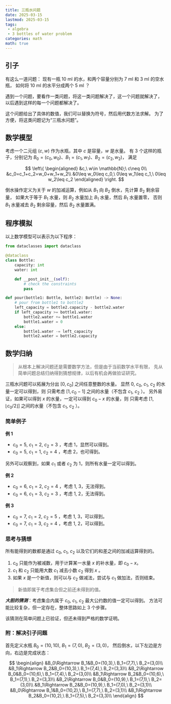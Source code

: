```yaml
---
title: 三瓶水问题
date: 2025-03-15
lastmod: 2025-03-15
tags:
 - algebra
 - 3 bottles of water problem
categories: math
math: true
---
```


## 引子

有这么一道问题：
现有一瓶 10 ml 的水，和两个容量分别为 7 ml 和 3 ml 的空水瓶，
如何将 10 ml 的水平分成两个 5 ml ？

遇到一个问题，要看作一类问题，将这一类问题解决了，这一个问题就解决了，
以后遇到这样的每一个问题都解决了。

这个问题给出了具体的数值，我们可以替换为符号，然后用代数方法求解。
为了方便，将这类问题记为“三瓶水问题”。

## 数学模型

考虑一个二元组 $(c, w)$ 作为水瓶，其中 $c$ 是容量，$w$ 是水量。
有 3 个这样的瓶子，分别记为 $B_0=(c_0, w_0)$、$B_1=(c_1, w_1)$、$B_2=(c_2, w_2)$，
满足

$$
\left\{
\begin{aligned}
&c,\ w\in \mathbb{N};\ c\neq 0\\
&c_0=c_1+c_2=w_0+w_1+w_2\\
&0\leq w_0\leq c_0,\ 0\leq w_1\leq c_1,\ 0\leq w_2\leq c_2
\end{aligned}
\right.
$$

倒水操作定义为关于 $w$ 的加减运算，例如从 $B_1$ 向 $B_2$ 倒水，先计算 $B_2$ 剩余容量，
如果大于等于 $B_1$ 水量，则 $B_2$ 水量加上 $B_1$ 水量，然后 $B_1$ 水量置零，
否则 $B_1$ 水量减去 $B_2$ 剩余容量，然后 $B_2$ 水量置满。

## 程序模拟

以上数学模型可以表示为以下程序：

```python
from dataclasses import dataclass

@dataclass
class Bottle:
    capacity: int
    water: int

    def __post_init__(self):
        # check the constraints
        pass

def pour(bottle1: Bottle, bottle2: Bottle) -> None:
    # pour from bottle1 to bottle2
    left_capacity = bottle2.capacity - bottle2.water
    if left_capacity >= bottle1.water:
        bottle2.water += bottle1.water
        bottle1.water = 0
    else:
        bottle1.water -= left_capacity
        bottle2.water = bottle2.capacity
```

## 数学归纳

> 从根本上解决问题还是需要数学方法，但是由于当前数学水平有限，
> 先从简单问题总结归纳得到猜想规律，以后有机会再做验证研究。

三瓶水问题可以拓展为分出 $[0,c_0]$ 之间任意整数的水量。
显然 $0,\ c_0,\ c_1,\ c_2$ 的水量一定可以得到，则
只需考虑 $[1,c_0-1]$ 之间的水量（不包含 $c_1,\ c_2$ ）。
另外易证，如果可以得到 $x$ 的水量，一定可以得到 $c_0-x$ 的水量，则
只需考虑 $[1,\lfloor c_0/2\rfloor]$ 之间的水量（不包含 $c_1,\ c_2$ ）。

### 简单例子

**例 1**

- $c_0=5,\ c_1=2,\ c_2=3$ ，考虑 $1$，显然可以得到。
- $c_0=5,\ c_1=1,\ c_2=4$ ，考虑 $2$，也可得到。

另外可以观察到，如果 $c_1$ 或者 $c_2$ 为 $1$，则所有水量一定可以得到。

**例 2**

- $c_0=6,\ c_1=2,\ c_2=4$ ，考虑 $1,\ 3$，无法得到。
- $c_0=6,\ c_1=3,\ c_2=3$ ，考虑 $1,\ 2$，无法得到。

**例 3**

- $c_0=7,\ c_1=2,\ c_2=5$ ，考虑 $1,\ 3$，可以得到。
- $c_0=7,\ c_1=3,\ c_2=4$ ，考虑 $1,\ 2$，可以得到。

### 思考与猜想

所有能得到的数都是通过 $c_0,\ c_1,\ c_2$ 以及它们的和差之间的加减运算得到的。

1. $c_0$ 只能作为被减数，用于计算某一水量 $x$ 的补水量，即 $c_0-x$。
2. $c_1$ 和 $c_2$ 只能用大数 $c_1$ 减去小数 $c_2$ 得到 $x$ 。
3. 如果 $x$ 是一个新值，则可以与 $c_2$ 做减法，尝试与 $c_1$ 做加法，否则结束。

> 新值即属于考虑集合但之前还未得到的值。

***大胆的猜测***：考虑集合内属于 $c_0,\ c_1,\ c_2$ 最大公约数的值一定可以得到。
方法可能比较复杂，但一定存在，整体思路如上 3 个步骤。

该猜测在简单问题上已验证，但还未得到严格的数学证明。

### 附：解决引子问题

首先定义水瓶 $B_0=(10, 10),\ B_1=(7, 0),\ B_2=(3, 0)$，
然后倒水，以下左边是方向，右边是完成状态：

$$
\begin{align}
&B_0\Rightarrow B_1&B_0=(10,3),\ B_1=(7,7),\ B_2=(3,0)\\
&B_1\Rightarrow B_2&B_0=(10,3),\ B_1=(7,4),\ B_2=(3,3)\\
&B_2\Rightarrow B_0&B_0=(10,6),\ B_1=(7,4),\ B_2=(3,0)\\
&B_1\Rightarrow B_2&B_0=(10,6),\ B_1=(7,1),\ B_2=(3,3)\\
&B_2\Rightarrow B_0&B_0=(10,9),\ B_1=(7,1),\ B_2=(3,0)\\
&B_1\Rightarrow B_2&B_0=(10,9),\ B_1=(7,0),\ B_2=(3,1)\\
&B_0\Rightarrow B_1&B_0=(10,2),\ B_1=(7,7),\ B_2=(3,1)\\
&B_1\Rightarrow B_2&B_0=(10,2),\ B_1=(7,5),\ B_2=(3,3)\\
\end{align}
$$
